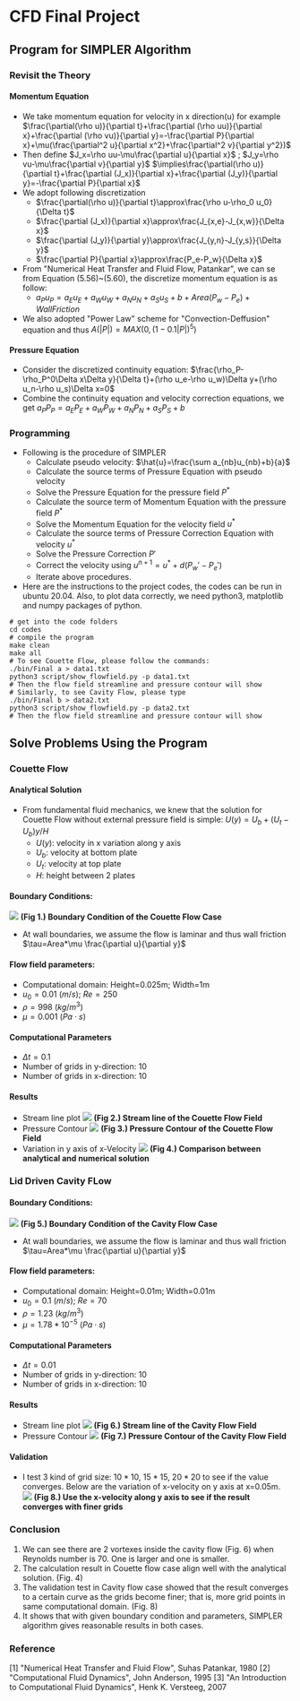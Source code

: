 # CFD Final Project
## Program for SIMPLER Algorithm
### Revisit the Theory
#### Momentum Equation
- We take momentum equation for velocity in x direction(u) for example
$\frac{\partial(\rho u)}{\partial t}+\frac{\partial (\rho uu)}{\partial x}+\frac{\partial (\rho vu)}{\partial y}=-\frac{\partial P}{\partial x}+\mu(\frac{\partial^2 u}{\partial x^2}+\frac{\partial^2 v}{\partial y^2})$
- Then define
$J_x=\rho uu-\mu\frac{\partial u}{\partial x}$ ; $J_y=\rho vu-\mu\frac{\partial v}{\partial y}$
$\implies\frac{\partial(\rho u)}{\partial t}+\frac{\partial (J_x)}{\partial x}+\frac{\partial (J_y)}{\partial y}=-\frac{\partial P}{\partial x}$
- We adopt following discretization
    - $\frac{\partial(\rho u)}{\partial t}\approx\frac{\rho u-\rho_0 u_0}{\Delta t}$
    - $\frac{\partial (J_x)}{\partial x}\approx\frac{J_{x,e}-J_{x,w}}{\Delta x}$
    - $\frac{\partial (J_y)}{\partial y}\approx\frac{J_{y,n}-J_{y,s}}{\Delta y}$
    - $\frac{\partial P}{\partial x}\approx\frac{P_e-P_w}{\Delta x}$
- From "Numerical Heat Transfer and Fluid Flow, Patankar", we can se from Equation (5.56)~(5.60), the discretize momentum equation is as follow:
    - $a_Pu_P=a_Eu_E+a_Wu_W+a_Nu_N+a_Su_S+b+Area(P_w-P_e)+WallFriction$
- We also adopted "Power Law" scheme for "Convection-Deffusion" equation and thus $A(|P|)=MAX(0,(1-0.1|P|)^5)$
#### Pressure Equation
- Consider the discretized continuity equation: $\frac{\rho_P-\rho_P^0\Delta x\Delta y}{\Delta t}+(\rho u_e-\rho u_w)\Delta y+(\rho u_n-\rho u_s)\Delta x=0$
- Combine the continuity equation and velocity correction equations, we get $a_PP_P=a_EP_E+a_WP_W+a_NP_N+a_SP_S+b$
### Programming
- Following is the procedure of SIMPLER
    - Calculate pseudo velocity: $\hat{u}=\frac{\sum a_{nb}u_{nb}+b}{a}$
    - Calculate the source terms of Pressure Equation with pseudo velocity 
    - Solve the Pressure Equation for the pressure field $P^*$
    - Calculate the source term of Momentum Equation with the pressure field $P^*$
    - Solve the Momentum Equation for the velocity field $u^*$
    - Calculate the source terms of Pressure Correction Equation with velocity $u^*$
    - Solve the Pressure Correction $P'$
    - Correct the velocity using $u^{n+1}=u^*+d(P_{w}'-P_{e}')$
    - Iterate above procedures.
- Here are the instructions to the project codes, the codes can be run in ubuntu 20.04. Also, to plot data correctly, we need python3, matplotlib and numpy packages of python.
```bash=
# get into the code folders
cd codes
# compile the program
make clean
make all
# To see Couette Flow, please follow the commands:
./bin/Final a > data1.txt
python3 script/show_flowfield.py -p data1.txt
# Then the flow field streamline and pressure contour will show
# Similarly, to see Cavity Flow, please type
./bin/Final b > data2.txt
python3 script/show_flowfield.py -p data2.txt
# Then the flow field streamline and pressure contour will show
```
## Solve Problems Using the Program
### Couette Flow
#### Analytical Solution
- From fundamental fluid mechanics, we knew that the solution for Couette Flow without external pressure field is simple:
$U(y)=U_b+(U_t-U_b)y/H$
    - $U(y)$: velocity in x variation along y axis
    - $U_b$: velocity at bottom plate
    - $U_t$: velocity at top plate
    - $H$: height between 2 plates
#### Boundary Conditions:
![](https://i.imgur.com/evNdqgR.png)
**(Fig 1.) Boundary Condition of the Couette Flow Case**
- At wall boundaries, we assume the flow is laminar and thus wall friction $\tau=Area*\mu \frac{\partial u}{\partial y}$
#### Flow field parameters:
- Computational domain: Height=0.025m; Width=1m
- $u_0=0.01\ (m/s)$; $Re=250$
- $\rho=998\ (kg/m^3)$
- $\mu=0.001\ (Pa\cdot s)$
#### Computational Parameters
- $\Delta t=0.1$
- Number of grids in y-direction: 10
- Number of grids in x-direction: 10
#### Results
- Stream line plot
![](https://i.imgur.com/CKlKuwx.png)
**(Fig 2.) Stream line of the Couette Flow Field**
- Pressure Contour
![](https://i.imgur.com/UXr6BMc.png)
**(Fig 3.) Pressure Contour of the Couette Flow Field**
- Variation in y axis of x-Velocity 
![](https://i.imgur.com/Ao08zH2.png)
**(Fig 4.) Comparison between analytical and numerical solution**

### Lid Driven Cavity FLow
#### Boundary Conditions:
![](https://i.imgur.com/clIzGMU.png)
**(Fig 5.) Boundary Condition of the Cavity Flow Case**
- At wall boundaries, we assume the flow is laminar and thus wall friction $\tau=Area*\mu \frac{\partial u}{\partial y}$
#### Flow field parameters:
- Computational domain: Height=0.01m; Width=0.01m
- $u_0=0.1\ (m/s)$; $Re=70$
- $\rho=1.23\ (kg/m^3)$
- $\mu=1.78*10^{-5}\ (Pa\cdot s)$
#### Computational Parameters
- $\Delta t=0.01$
- Number of grids in y-direction: 10
- Number of grids in x-direction: 10
#### Results
- Stream line plot
![](https://i.imgur.com/xHcgwjC.png)
**(Fig 6.) Stream line of the Cavity Flow Field**
- Pressure Contour
![](https://i.imgur.com/rpXnIMT.png)
**(Fig 7.) Pressure Contour of the Cavity Flow Field**

#### Validation
- I test 3 kind of grid size: $10*10,\ 15*15,\ 20*20$ to see if the value converges. Below are the variation of x-velocity on y axis at x=0.05m. 
![](https://i.imgur.com/Os2l6vU.png)
**(Fig 8.) Use the x-velocity along y axis to see if the result converges with finer grids**

### Conclusion
1. We can see there are 2 vortexes inside the cavity flow (Fig. 6) when Reynolds number is 70. One is larger and one is smaller.
2. The calculation result in Couette flow case align well with the analytical solution. (Fig. 4)
3. The validation test in Cavity flow case showed that the result converges to a certain curve as the grids become finer; that is, more grid points in same computational domain. (Fig. 8)
4. It shows that with given boundary condition and parameters, SIMPLER algorithm gives reasonable results in both cases.

### Reference
[1] "Numerical Heat Transfer and Fluid Flow", Suhas Patankar, 1980
[2] "Computational Fluid Dynamics", John Anderson, 1995
[3] "An Introduction to Computational Fluid Dynamics", Henk K. Versteeg, 2007
